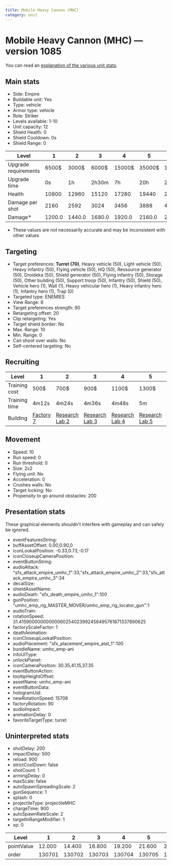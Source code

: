 ```yaml
---
title: Mobile Heavy Cannon (MHC)
category: unit
---
```


# Mobile Heavy Cannon (MHC) — version 1085

You can read an [explanation  of the various unit stats](unitexplained.md).

## Main stats

  * Side: Empire
  * Buildable unit: Yes
  * Type: vehicle
  * Armor type: vehicle
  * Role: Striker
  * Levels available: 1-10
  * Unit capacity: 12
  * Shield Health: 0
  * Shield Cooldown: 0s
  * Shield Range: 0

|Level               |1     |2     |3     |4     |5     |6      |7      |8      |9       |10      |
|--------------------|------|------|------|------|------|-------|-------|-------|--------|--------|
|Upgrade requirements|6500$ |3000$ |6000$ |15000$|35000$|115000$|200000$|385000$|1250000$|2250000$|
|Upgrade time        |0s    |1h    |2h30m |7h    |20h   |2d12h  |4d     |6d     |1w1d    |1w5d    |
|Health              |10800 |12960 |15120 |17280 |19440 |21600  |23760  |25920  |28080   |32400   |
|Damage per shot     |2160  |2592  |3024  |3456  |3888  |4320   |4752   |5184   |5616    |6480    |
|Damage*             |1200.0|1440.0|1680.0|1920.0|2160.0|2400.0 |2640.0 |2880.0 |3120.0  |3600.0  |

* These values are not necessarily accurate and may be inconsistent with other values

## Targeting

  * Target preferences: **Turret (70)**, Heavy vehicle (50), Light vehicle (50), Heavy infantry (50), Flying vehicle (50), HQ (50), Ressource generator (50), Droideka (50), Shield generator (50), Flying infantry (50), Storage (50), Other building (50), Support troop (50), Infantry (50), Shield (50), Vehicle hero (1), Wall (1), Heavy vehicular hero (1), Heavy infantry hero (1), Infantry hero (1), Trap (0)
  * Targeted type: ENEMIES
  * View Range: 8
  * Target preferences strength: 90
  * Retargeting offset: 20
  * Clip retargeting: Yes
  * Target shield border: No
  * Max. Range: 10
  * Min. Range: 0
  * Can shoot over walls: No
  * Self-centered targeting: No

## Recruiting

|Level        |1                              |2                                      |3                                      |4                                      |5                                      |6                                      |7                                      |8                                      |9                                      |10                                      |
|-------------|-------------------------------|---------------------------------------|---------------------------------------|---------------------------------------|---------------------------------------|---------------------------------------|---------------------------------------|---------------------------------------|---------------------------------------|----------------------------------------|
|Training cost|500$                           |700$                                   |900$                                   |1100$                                  |1300$                                  |1500$                                  |1700$                                  |2400$                                  |2700$                                  |3000$                                   |
|Training time|4m12s                          |4m24s                                  |4m36s                                  |4m48s                                  |5m                                     |5m12s                                  |5m24s                                  |5m36s                                  |5m48s                                  |6m                                      |
|Building     |[Factory 7](empireFactory.html)|[Research Lab 2](empireOffenseLab.html)|[Research Lab 3](empireOffenseLab.html)|[Research Lab 4](empireOffenseLab.html)|[Research Lab 5](empireOffenseLab.html)|[Research Lab 6](empireOffenseLab.html)|[Research Lab 7](empireOffenseLab.html)|[Research Lab 8](empireOffenseLab.html)|[Research Lab 9](empireOffenseLab.html)|[Research Lab 10](empireOffenseLab.html)|

## Movement

  * Speed: 10
  * Run speed: 0
  * Run threshold: 0
  * Size: 2x2
  * Flying unit: No
  * Acceleration: 0
  * Crushes walls: No
  * Target locking: No
  * Propensity to go around obstacles: 200

## Presentation stats

These graphical elements shouldn't interfere with gameplay and can safely be ignored.

  * eventFeaturesString: 
  * buffAssetOffset: 0.00,0.90,0
  * iconLookatPosition: -0.33,0.73,-0.17
  * iconCloseupCameraPosition: 
  * eventButtonString: 
  * audioAttack: "sfx_attack_empire_umhc_1":33,"sfx_attack_empire_umhc_2":33,"sfx_attack_empire_umhc_3":34
  * decalSize: 
  * shieldAssetName: 
  * audioDeath: "sfx_death_empire_umhc_1":100
  * gunPosition: "umhc_emp_rig_MASTER_MOVER/umhc_emp_rig_locator_gun":1
  * audioTrain: 
  * rotationSpeed: 31.41590000000000060254023992456495761871337890625
  * factoryScaleFactor: 1
  * deathAnimation: 
  * iconCloseupLookatPosition: 
  * audioPlacement: "sfx_placement_empire_atat_1":100
  * bundleName: umhc_emp-ani
  * infoUIType: 
  * unlockPlanet: 
  * iconCameraPosition: 30.35,41.15,37.35
  * eventButtonAction: 
  * tooltipHeightOffset: 
  * assetName: umhc_emp-ani
  * eventButtonData: 
  * hologramUid: 
  * newRotationSpeed: 15708
  * factoryRotation: 90
  * audioImpact: 
  * animationDelay: 0
  * favoriteTargetType: turret

## Uninterpreted stats

  * shotDelay: 200
  * impactDelay: 500
  * reload: 900
  * strictCoolDown: false
  * shotCount: 1
  * armingDelay: 0
  * maxScale: false
  * autoSpawnSpreadingScale: 2
  * gunSequence: 1
  * splash: 0
  * projectileType: projectileMHC
  * chargeTime: 900
  * autoSpawnRateScale: 2
  * targetInRangeModifier: 1
  * xp: 0

|Level     |1     |2     |3     |4     |5     |6     |7     |8     |9     |10    |
|----------|------|------|------|------|------|------|------|------|------|------|
|pointValue|12.000|14.400|16.800|19.200|21.600|24.000|26.400|28.800|31.200|36.000|
|order     |130701|130702|130703|130704|130705|130706|130707|130708|130709|130710|

